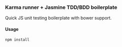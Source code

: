 ### Karma runner + Jasmine TDD/BDD boilerplate

Quick JS unit testing boilerplate with bower support.

#### Usage
``
npm install
``
